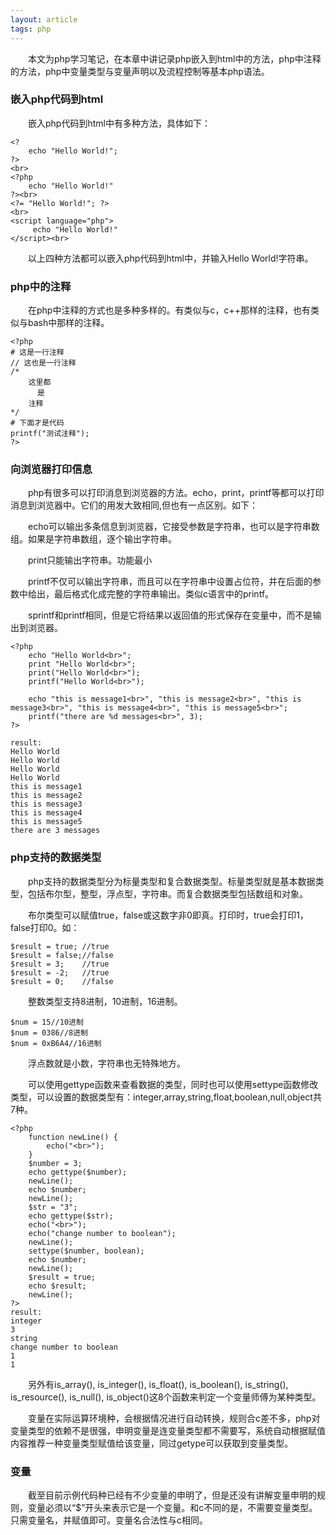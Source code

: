 ```yaml
---
layout: article
tags: php
---
```

&emsp;&emsp;本文为php学习笔记，在本章中讲记录php嵌入到html中的方法，php中注释的方法，php中变量类型与变量声明以及流程控制等基本php语法。

### 嵌入php代码到html

&emsp;&emsp;嵌入php代码到html中有多种方法，具体如下：

```
<?
    echo "Hello World!";
?>
<br>
<?php
    echo "Hello World!"
?><br>
<?= "Hello World!"; ?>
<br>
<script language="php">
     echo "Hello World!"
</script><br>
```
&emsp;&emsp;以上四种方法都可以嵌入php代码到html中，并输入Hello World!字符串。

### php中的注释
&emsp;&emsp;在php中注释的方式也是多种多样的。有类似与c，c++那样的注释，也有类似与bash中那样的注释。

```
<?php
# 这是一行注释
// 这也是一行注释
/*
    这里都
      是
    注释
*/
# 下面才是代码
printf("测试注释");
?>    
```

### 向浏览器打印信息

&emsp;&emsp;php有很多可以打印消息到浏览器的方法。echo，print，printf等都可以打印消息到浏览器中。它们的用发大致相同,但也有一点区别。如下：

&emsp;&emsp;echo可以输出多条信息到浏览器，它接受参数是字符串，也可以是字符串数组。如果是字符串数组，逐个输出字符串。

&emsp;&emsp;print只能输出字符串。功能最小

&emsp;&emsp;printf不仅可以输出字符串，而且可以在字符串中设置占位符，并在后面的参数中给出，最后格式化成完整的字符串输出。类似c语言中的printf。

&emsp;&emsp;sprintf和printf相同，但是它将结果以返回值的形式保存在变量中，而不是输出到浏览器。

```
<?php
    echo "Hello World<br>";
    print "Hello World<br>";
    print("Hello World<br>");
    printf("Hello World<br>");

    echo "this is message1<br>", "this is message2<br>", "this is message3<br>", "this is message4<br>", "this is message5<br>";
    printf("there are %d messages<br>", 3);
?>

result:
Hello World
Hello World
Hello World
Hello World
this is message1
this is message2
this is message3
this is message4
this is message5
there are 3 messages
```
### php支持的数据类型
&emsp;&emsp;php支持的数据类型分为标量类型和复合数据类型。标量类型就是基本数据类型，包括布尔型，整型，浮点型，字符串。而复合数据类型包括数组和对象。

&emsp;&emsp;布尔类型可以赋值true，false或这数字非0即真。打印时，true会打印1，false打印0。如：
```
$result = true; //true
$result = false;//false
$result = 3;    //true
$result = -2;   //true
$result = 0;    //false
```
&emsp;&emsp;整数类型支持8进制，10进制，16进制。
```
$num = 15//10进制
$num = 0386//8进制
$num = 0xB6A4//16进制
```
&emsp;&emsp;浮点数就是小数，字符串也无特殊地方。

&emsp;&emsp;可以使用gettype函数来查看数据的类型，同时也可以使用settype函数修改类型，可以设置的数据类型有：integer,array,string,float,boolean,null,object共7种。
```
<?php
    function newLine() {
        echo("<br>");
    }
    $number = 3;
    echo gettype($number);
    newLine();
    echo $number;
    newLine();
    $str = "3";
    echo gettype($str);
    echo("<br>");
    echo("change number to boolean");
    newLine();
    settype($number, boolean);
    echo $number;
    newLine();
    $result = true;
    echo $result;
    newLine();
?>
result:
integer
3
string
change number to boolean
1
1
```
&emsp;&emsp;另外有is_array(), is_integer(), is_float(), is_boolean(), is_string(), is_resource(), is_null(), is_object()这8个函数来判定一个变量师傅为某种类型。

&emsp;&emsp;变量在实际运算环境种，会根据情况进行自动转换，规则合c差不多，php对变量类型的依赖不是很强，申明变量是连变量类型都不需要写，系统自动根据赋值内容推荐一种变量类型赋值给该变量，同过getype可以获取到变量类型。

### 变量
&emsp;&emsp;截至目前示例代码种已经有不少变量的申明了，但是还没有讲解变量申明的规则，变量必须以“$”开头来表示它是一个变量。和c不同的是，不需要变量类型。只需变量名，并赋值即可。变量名合法性与c相同。
